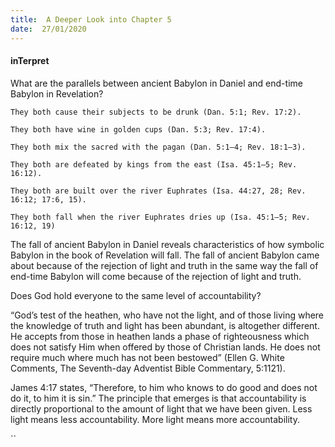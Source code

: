 ```yaml
---
title:  A Deeper Look into Chapter 5
date:  27/01/2020
---
```


#### inTerpret

What are the parallels between ancient Babylon in Daniel and end-time Babylon in Revelation?

`They both cause their subjects to be drunk (Dan. 5:1; Rev. 17:2).`

`They both have wine in golden cups (Dan. 5:3; Rev. 17:4).`

`They both mix the sacred with the pagan (Dan. 5:1–4; Rev. 18:1–3).`

`They both are defeated by kings from the east (Isa. 45:1–5; Rev. 16:12).`

`They both are built over the river Euphrates (Isa. 44:27, 28; Rev. 16:12; 17:6, 15).`

`They both fall when the river Euphrates dries up (Isa. 45:1–5; Rev. 16:12, 19)`

The fall of ancient Babylon in Daniel reveals characteristics of how symbolic Babylon in the book of Revelation will fall. The fall of ancient Babylon came about because of the rejection of light and truth in the same way the fall of end-time Babylon will come because of the rejection of light and truth.

Does God hold everyone to the same level of accountability?

“God’s test of the heathen, who have not the light, and of those living where the knowledge of truth and light has been abundant, is altogether different. He accepts from those in heathen lands a phase of righteousness which does not satisfy Him when offered by those of Christian lands. He does not require much where much has not been bestowed” (Ellen G. White Comments, The Seventh-day Adventist Bible Commentary, 5:1121).

James 4:17 states, “Therefore, to him who knows to do good and does not do it, to him it is sin.” The principle that emerges is that accountability is directly proportional to the amount of light that we have been given. Less light means less accountability. More light means more accountability.

``